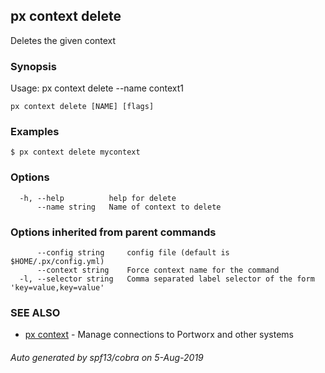 ## px context delete

Deletes the given context

### Synopsis

Usage:
px context delete --name context1
	

```
px context delete [NAME] [flags]
```

### Examples

```
$ px context delete mycontext
```

### Options

```
  -h, --help          help for delete
      --name string   Name of context to delete
```

### Options inherited from parent commands

```
      --config string     config file (default is $HOME/.px/config.yml)
      --context string    Force context name for the command
  -l, --selector string   Comma separated label selector of the form 'key=value,key=value'
```

### SEE ALSO

* [px context](px_context.md)	 - Manage connections to Portworx and other systems

###### Auto generated by spf13/cobra on 5-Aug-2019
